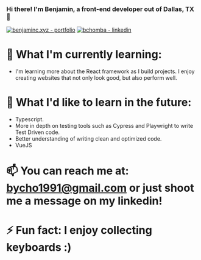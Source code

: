 ### Hi there! I'm Benjamin, a front-end developer out of Dallas, TX 👋

[![benjaminc.xyz - portfolio](https://img.shields.io/badge/benjaminc.xyz-portfolio-2ea44f?style=for-the-badge)](https://benjaminc.xyz)
[![bchomba - linkedin](https://img.shields.io/badge/bchomba-linkedin-0A66C2?style=for-the-badge)](https://www.linkedin.com/in/bchomba/)

# 🔭 What I'm currently learning:
- I'm learning more about the React framework as I build projects. I enjoy creating websites that not only look good, but also perform well.

# 🌱 What I'd like to learn in the future:
- Typescript.
- More in depth on testing tools such as Cypress and Playwright to write Test Driven code.
- Better understanding of writing clean and optimized code.
- VueJS

# 📫 You can reach me at: bycho1991@gmail.com or just shoot me a message on my linkedin!


# ⚡ Fun fact: I enjoy collecting keyboards :)

<!--
**bycho91/bycho91** is a ✨ _special_ ✨ repository because its `README.md` (this file) appears on your GitHub profile.

Here are some ideas to get you started:

- 🔭 I’m currently working on ...
- 🌱 I’m currently learning ...
- 👯 I’m looking to collaborate on ...
- 🤔 I’m looking for help with ...
- 💬 Ask me about ...
- 📫 How to reach me: ...
- 😄 Pronouns: ...
- ⚡ Fun fact: ...
-->
